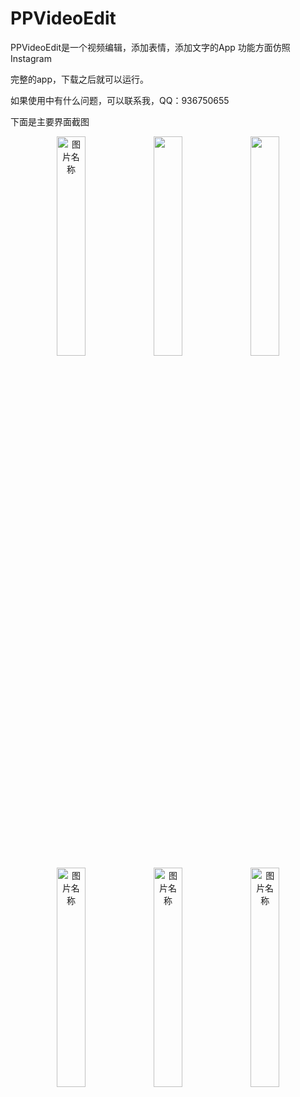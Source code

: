 # PPVideoEdit
PPVideoEdit是一个视频编辑，添加表情，添加文字的App
功能方面仿照Instagram

完整的app，下载之后就可以运行。

如果使用中有什么问题，可以联系我，QQ：936750655

下面是主要界面截图<br>

 <div class="images" align="center">
 <img src="https://github.com/heguowen/PPVideoEdit/blob/master/screenshots/1.jpg" width = 30% height = 30%   alt="图片名称"/> <img src="https://github.com/heguowen/PPVideoEdit/blob/master/screenshots/2.jpg" width = 30% height = 30%  alt="图片名称"/> <img src="https://github.com/heguowen/PPVideoEdit/blob/master/screenshots/3.jpg" width = 30% height = 30%  alt="图片名称"/>
</div>

<div class="images" align="center">
 <img src="https://github.com/heguowen/PPVideoEdit/blob/master/screenshots/4.jpg" width = 30% height = 30% alt="图片名称" /> <img src="https://github.com/heguowen/PPVideoEdit/blob/master/screenshots/5.jpg" width = 30% height = 30% alt="图片名称" /> <img src="https://github.com/heguowen/PPVideoEdit/blob/master/screenshots/6.jpg" width = 30% height = 30% alt="图片名称" />
</div>
